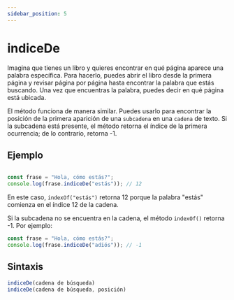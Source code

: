 ```yaml
---
sidebar_position: 5
---
```


# indiceDe

Imagina que tienes un libro y quieres encontrar en qué página aparece una palabra específica. Para hacerlo, puedes abrir el libro desde la primera página y revisar página por página hasta encontrar la palabra que estás buscando. Una vez que encuentras la palabra, puedes decir en qué página está ubicada.

El método funciona de manera similar. Puedes usarlo para encontrar la posición de la primera aparición de una `subcadena` en una `cadena` de texto. Si la subcadena está presente, el método retorna el índice de la primera ocurrencia; de lo contrario, retorna -1.

## Ejemplo


```js title="indiceDe.dummy"

const frase = "Hola, cómo estás?";
console.log(frase.indiceDe("estás")); // 12

```

En este caso, `indexOf("estás")` retorna 12 porque la palabra "estás" comienza en el índice 12 de la cadena.

Si la subcadena no se encuentra en la cadena, el método `indexOf()` retorna -1. Por ejemplo:

```js 
const frase = "Hola, cómo estás?";
console.log(frase.indiceDe("adiós")); // -1
```

## Sintaxis


```js
indiceDe(cadena de búsqueda)
indiceDe(cadena de búsqueda, posición)
```
